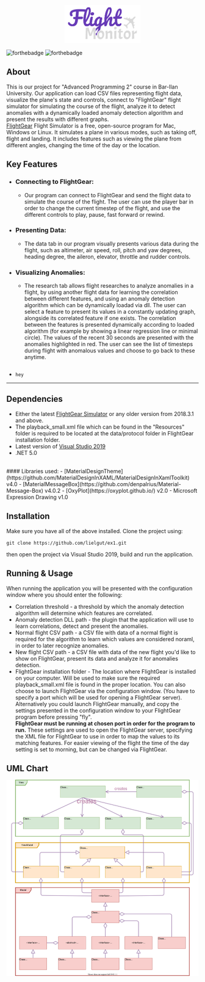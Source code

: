 <p align="center">
<img src="images/FlightMonitor.png" alt="Logo" height="100">
</p>

![forthebadge](https://img.shields.io/badge/Made%20with-C%23-brightgreen)
![forthebadge](https://img.shields.io/badge/Made%20with-C%2B%2B-blue)

## About

This is our project for "Advanced Programming 2" course in Bar-Ilan University. Our application can load CSV files representing flight data, visualize the plane's state and controls, connect to "FlightGear" flight simulator for simulating the course of the flight, analyze it to detect anomalies with a dynamically loaded anomaly detection algorithm and present the results with different graphs.<br>
[FlightGear](https://www.flightgear.org/) Flight Simulator is a free, open-source program for Mac, Windows or Linux. It simulates a plane in various modes, such as taking off, flight and landing. It includes features such as viewing the plane from different angles, changing the time of the day or the location.

## Key Features
- ### Connecting to FlightGear:
  - Our program can connect to FlightGear and send the flight data to simulate the course of the flight. The user can use the player bar in order to change the current timestep of the flight, and use the different controls to play, pause, fast forward or rewind.
- ### Presenting Data:
  - The data tab in our program visually presents various data during the flight, such as altimeter, air speed, roll, pitch and yaw degrees, heading degree, the aileron, elevator, throttle and rudder controls.
- ### Visualizing Anomalies:
  - The research tab allows flight researches to analyze anomalies in a flight, by using another flight data for learning the correlation between different features, and using an anomaly detection algorithm which can be dynamically loadad via dll. The user can select a feature to present its values in a constantly updating graph, alongside its correlated feature if one exists. The correlation between the features is presented dynamically according to loaded algorithm (for example by showing a linear regression line or minimal circle). The values of the recent 30 seconds are presented with the anomalies highlighted in red. The user can see the list of timesteps during flight with anomalous values and choose to go back to these anytime.
  
<!-- test -->
```

```
- `hey`
---
<!-- test -->

## Dependencies
- Either the latest [FlightGear Simulator](https://www.flightgear.org/download/) or any older version from 2018.3.1 and above.
- The playback_small.xml file which can be found in the "Resources" folder is required to be located at the data/protocol folder in FlightGear installation folder.
- Latest version of [Visual Studio 2019](https://visualstudio.microsoft.com/vs/)
- .NET 5.0
</br>
#### Libraries used:
- [MaterialDesignTheme](https://github.com/MaterialDesignInXAML/MaterialDesignInXamlToolkit) v4.0
- [MaterialMessageBox](https://github.com/denpalrius/Material-Message-Box) v4.0.2
- [OxyPlot](https://oxyplot.github.io/) v2.0
- Microsoft Expression Drawing v1.0

## Installation

Make sure you have all of the above installed.
Clone the project using:
```
git clone https://github.com/lielgut/ex1.git
```
then open the project via Visual Studio 2019, build and run the application.<br>

## Running & Usage
When running the application you will be presented with the configuration window where you should enter the following:
- Correlation threshold - a threshold by which the anomaly detection algorithm will determine which features are correlated.
- Anomaly detection DLL path - the plugin that the application will use to learn correlations, detect and present the anomalies.
- Normal flight CSV path - a CSV file with data of a normal flight is required for the algorithm to learn which values are considered noraml, in order to later recognize anomalies.
- New flight CSV path - a CSV file with data of the new flight you'd like to show on FlightGear, present its data and analyze it for anomalies detection.</br>
- FlightGear installation folder - The location where FlightGear is installed on your computer. Will be used to make sure the required playback_small.xml file is found in the proper location. You can also choose to launch FlightGear via the configuration window. (You have to specify a port which will be used for opening a FlightGear server). Alternatively you could launch FlightGear manually, and copy the settings presented in the configuration window to your FlightGear program before pressing "fly".<br>
<b>FlightGear must be running at chosen port in order for the program to run.</b> These settings are used to open the FlightGear server, specifying the XML file for FlightGear to use 
in order to map the values to its matching features. For easier viewing of the flight the time of the day setting is set to morning, but can be changed via FlightGear.

## UML Chart
![UML Chart](images/uml.svg)